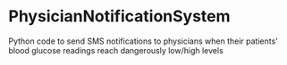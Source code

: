 # PhysicianNotificationSystem
Python code to send SMS notifications to physicians when their patients' blood glucose readings reach dangerously low/high levels
